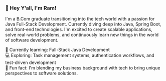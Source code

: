 ### 👋 Hey Y’all, I'm Ram!

I'm a B.Com graduate transitioning into the tech world with a passion for Java Full-Stack Development.
Currently diving deep into Java, Spring Boot, and front-end technologies.
I'm excited to create scalable applications, solve real-world problems, and continuously learn new things in the world of software development.

🌱 Currently learning: Full-Stack Java Development  
💻 Exploring: Task management systems, authentication workflows, and test-driven development  
🚀 Fun fact: I'm blending my business background with tech to bring unique perspectives to software solutions.
